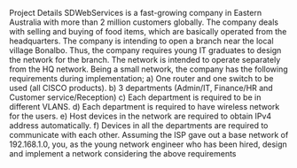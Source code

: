  Project Details
 SDWebServices is a fast-growing company in Eastern Australia with more than 2 million
 customers globally. The company deals with selling and buying of food items, which are
 basically operated from the headquarters. The company is intending to open a branch near
 the local village Bonalbo. Thus, the company requires young IT graduates to design the
 network for the branch. The network is intended to operate separately from the HQ network.
 Being a small network, the company has the following requirements during implementation;
 a) One router and one switch to be used (all CISCO products).
 b) 3 departments (Admin/IT, Finance/HR and Customer service/Reception)
 c) Each department is required to be in different VLANS.
 d) Each department is required to have wireless network for the users.
 e) Host devices in the network are required to obtain IPv4 address automatically.
 f) Devices in all the departments are required to communicate with each other.
 Assuming the ISP gave out a base network of 192.168.1.0, you, as the young network
 engineer who has been hired, design and implement a network considering the above
 requirements
